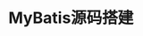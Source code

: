 


# MyBatis源码搭建
<!-- 

https://cloud.tencent.com/developer/article/1627803

https://blog.csdn.net/qq32933432/category_9725651.html

搭建Mybatis源码阅读环境
https://blog.csdn.net/qq32933432/article/details/104351453
-->
